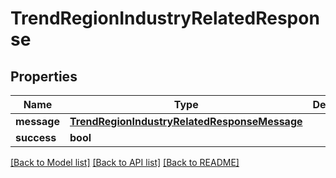 # TrendRegionIndustryRelatedResponse

## Properties
Name | Type | Description | Notes
------------ | ------------- | ------------- | -------------
**message** | [**TrendRegionIndustryRelatedResponseMessage**](TrendRegionIndustryRelatedResponseMessage.md) |  | [optional] 
**success** | **bool** |  | [optional] 

[[Back to Model list]](../README.md#documentation-for-models) [[Back to API list]](../README.md#documentation-for-api-endpoints) [[Back to README]](../README.md)


